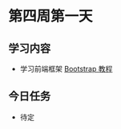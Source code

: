 # 第四周第一天
## 学习内容
* 学习前端框架 [Bootstrap 教程](http://www.runoob.com/bootstrap/bootstrap-tutorial.html)

## 今日任务
* 待定
